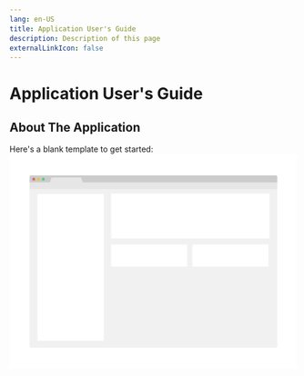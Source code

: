 ```yaml
---
lang: en-US
title: Application User's Guide
description: Description of this page
externalLinkIcon: false
---
```

# Application User's Guide

## About The Application

Here's a blank template to get started: 
[![Product Name Screen Shot][product-screenshot]](https://example.com)

<!-- HIDDEN MARKDOWN LINKS & IMAGES -->
<!-- https://www.markdownguide.org/basic-syntax/#reference-style-links -->
<!-- images -->
[product-screenshot]: ../../.vuepress/public/images/screenshot.png
